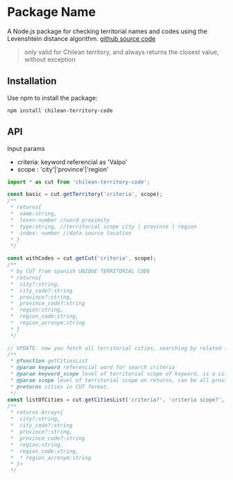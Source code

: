 # Package Name

A Node.js package for checking territorial names and codes using the Levenshtein distance
algorithm. [github source code](https://github.com/ccnmagnoo/chilean-territory-code)

> only valid for Chilean territory, and always returns the closest value, without
> exception

## Installation

Use npm to install the package:

```shell
npm install chilean-territory-code

```

## API

Input params

- criteria: keyword referencial as 'Valpo'
- scope : 'city'|'province'|'region'

```typescript
import * as cut from 'chilean-territory-code';

const basic = cut.getTerritory('criteria', scope);
/**
 * returns{
 *  name:string,
 *  leven:number //word proximity
 *  type:string, //territorial scope city | province | region
 *  index: number //data source location
 * }
 */

const withCodes = cut.getCut('criteria', scope);
/**
 * by CUT from spanish UNIQUE TERRITORIAL CODE
 * returns{
 *  city?:string,
 *  city_code?:string
 *  province?:string,
 *  province_code?:string
 *  region:string,
 *  region_code:string,
 *  region_acronym:string
 * }
 */

// UPDATE: now you fetch all territorial cities, searching by related in province or regional
/**
 * @function getCitiesList
 * @param keyword referencial word for search criteria
 * @param keyword_scope level of territorial scope of keyword, is a city?, is a region?.
 * @param scope level of territorial scope on returns, can be all provincial cities or all regional cities.
 * @returns cities in CUT format.
 */
const listOfCities = cut.getCitiesList('criteria?', 'criteria scope?', scope); // on undefined returns all communes, on default scope = 'city'
/**
 * returns Array<{
 *  city?:string,
 *  city_code?:string
 *  province?:string,
 *  province_code?:string
 *  region:string,
 *  region_code:string,
 *  * region_acronym:string
 * }>
 */
```
